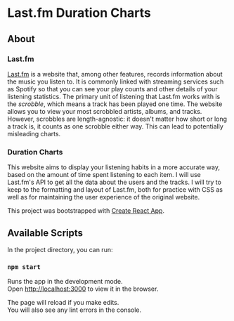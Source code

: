 # Last.fm Duration Charts

## About

### Last.fm

[Last.fm](https://www.last.fm/) is a website that, among other features, records information about the music you listen to. It is commonly linked with streaming services such as Spotify so that you can see your play counts and other details of your listening statistics. The primary unit of listening that Last.fm works with is the *scrobble*, which means a track has been played one time. The website allows you to view your most scrobbled artists, albums, and tracks. However, scrobbles are length-agnostic: it doesn't matter how short or long a track is, it counts as one scrobble either way. This can lead to potentially misleading charts.

### Duration Charts

This website aims to display your listening habits in a more accurate way, based on the amount of time spent listening to each item. I will use Last.fm's API to get all the data about the users and the tracks. I will try to keep to the formatting and layout of Last.fm, both for practice with CSS as well as for maintaining the user experience of the original website.

This project was bootstrapped with [Create React App](https://github.com/facebook/create-react-app).

## Available Scripts

In the project directory, you can run:

### `npm start`

Runs the app in the development mode.<br>
Open [http://localhost:3000](http://localhost:3000) to view it in the browser.

The page will reload if you make edits.<br>
You will also see any lint errors in the console.
